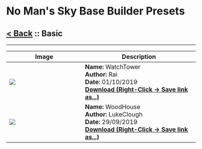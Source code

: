 # No Man's Sky Base Builder Presets  

## [< Back](https://charliebanks.github.io/nms-base-builder-presets/) :: Basic

___


<table cellpadding="10">
<thead>
    <tr>
        <th>Image</th>
        <th>Description</th>
    </tr>
</thead>
<tbody>
    <tr>
            <td width="40%"><img src="https://raw.githubusercontent.com/charliebanks/nms-base-builder-presets/master/images/Basic/Rai_WatchTower.jpg"></td>
            <td valign="top" width="60%"><b>Name:</b> WatchTower <br /> <b>Author:</b> Rai <br /><b>Date:</b> 01/10/2019 <br /> <b><a href="https://raw.githubusercontent.com/charliebanks/nms-base-builder-presets/master/Basic/Rai_WatchTower.json">Download (Right-Click -> Save link as...)</a></b></td>
        </tr><tr>
            <td width="40%"><img src="https://raw.githubusercontent.com/charliebanks/nms-base-builder-presets/master/images/Basic/LukeClough_WoodHouse.jpg"></td>
            <td valign="top" width="60%"><b>Name:</b> WoodHouse <br /> <b>Author:</b> LukeClough <br /><b>Date:</b> 29/09/2019 <br /> <b><a href="https://raw.githubusercontent.com/charliebanks/nms-base-builder-presets/master/Basic/LukeClough_WoodHouse.json">Download (Right-Click -> Save link as...)</a></b></td>
        </tr>
</tbody>
</table>
    